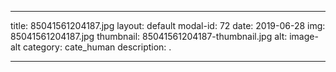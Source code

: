 
---
title: 85041561204187.jpg
layout: default
modal-id: 72
date: 2019-06-28
img: 85041561204187.jpg
thumbnail: 85041561204187-thumbnail.jpg
alt: image-alt
category: cate_human
description: .

---
